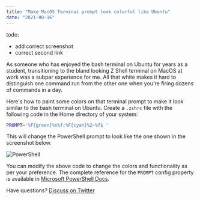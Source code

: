 ```yaml
---
title: "Make MacOS Terminal prompt look colorful like Ubuntu"
date: "2021-08-16"
---
```


todo:

- add correct screenshot
- correct second link

As someone who has enjoyed the bash terminal on Ubuntu for years as a student, transitioning to the bland looking Z Shell terminal on MacOS at work was a subpar experience for me. All that white makes it hard to distinguish one command run from the other one when you're firing dozens of commands in a day.

Here's how to paint some colors on that terminal prompt to make it look similar to the bash terminal on Ubuntu. Create a `.zshrc` file with the following code in the Home directory of your system:

```bash
PROMPT='%F{green}%n%f:%F{cyan}%2~%f$ '
```

This will change the PowerShell prompt to look like the one shown in the screenshot below.

![PowerShell](/images/posts/powershell-colors/powershell.png)

You can modify the above code to change the colors and functionality as per your preference. The complete reference for the `PROMPT` config property is available in [Microsoft PowerShell Docs][2].

Have questions? [Discuss on Twitter][1]

[1]: https://twitter.com/cse_as
[2]: https://docs.microsoft.com/en-us/powershell/module/microsoft.powershell.utility/write-host?view=powershell-7.1#parameters
